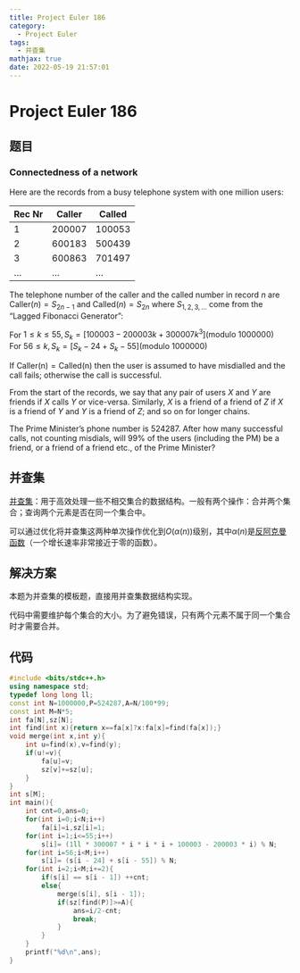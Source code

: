 ```yaml
---
title: Project Euler 186
category:
  - Project Euler
tags:
  - 并查集
mathjax: true
date: 2022-05-19 21:57:01
---
```


<escape><!-- more --></escape>

# Project Euler 186

## 题目

### Connectedness of a network

Here are the records from a busy telephone system with one million users:

|Rec Nr|Caller|Called|
|-|-|-|
|$1$|$200007$|$100053$|
|$2$|$600183$|$500439$|
|$3$|$600863$|$701497$|
|$\dots$|$\dots$|$\dots$|

The telephone number of the caller and the called number in record $n$ are $\text{Caller}(n) = S_{2n-1}$ and $\text{Called}(n) = S_{2n}$ where $S_{1,2,3,\dots}$ come from the “Lagged Fibonacci Generator”:

For $1 \le k \le 55, S_k = [100003 - 200003k + 300007 k^3] (\text{modulo\ } 1000000)$<br>
For $56 \le k, S_k = [S_k-24 + S_k-55] (\text{modulo\ } 1000000)$

If $\text{Caller(n)} = \text{Called(n)}$ then the user is assumed to have misdialled and the call fails; otherwise the call is successful.

From the start of the records, we say that any pair of users $X$ and $Y$ are friends if $X$ calls $Y$ or vice-versa. Similarly, $X$ is a friend of a friend of $Z$ if $X$ is a friend of $Y$ and $Y$ is a friend of $Z$; and so on for longer chains.

The Prime Minister’s phone number is $524287$. After how many successful calls, not counting misdials, will $99\%$ of the users (including the PM) be a friend, or a friend of a friend etc., of the Prime Minister?

## 并查集

[并查集](https://en.wikipedia.org/wiki/Disjoint-set_data_structure)：用于高效处理一些不相交集合的数据结构。一般有两个操作：合并两个集合；查询两个元素是否在同一个集合中。

可以通过优化将并查集这两种单次操作优化到$O(\alpha(n))$级别，其中$\alpha(n)$是[反阿克曼函数](https://en.wikipedia.org/wiki/Ackermann_function#Inverse)（一个增长速率非常接近于零的函数）。

## 解决方案

本题为并查集的模板题，直接用并查集数据结构实现。

代码中需要维护每个集合的大小。为了避免错误，只有两个元素不属于同一个集合时才需要合并。

## 代码

```C++
#include <bits/stdc++.h>
using namespace std;
typedef long long ll;
const int N=1000000,P=524287,A=N/100*99;
const int M=N*5;
int fa[N],sz[N];
int find(int x){return x==fa[x]?x:fa[x]=find(fa[x]);}
void merge(int x,int y){
    int u=find(x),v=find(y);
    if(u!=v){
        fa[u]=v;
        sz[v]+=sz[u];
    }
}
int s[M];
int main(){
    int cnt=0,ans=0;
    for(int i=0;i<N;i++)
        fa[i]=i,sz[i]=1;
    for(int i=1;i<=55;i++)
        s[i]= (1ll * 300007 * i * i * i + 100003 - 200003 * i) % N;
    for(int i=56;i<M;i++)
        s[i]= (s[i - 24] + s[i - 55]) % N;
    for(int i=2;i<M;i+=2){
        if(s[i] == s[i - 1]) ++cnt;
        else{
            merge(s[i], s[i - 1]);
            if(sz[find(P)]>=A){
                ans=i/2-cnt;
                break;
            }
        }
    }
    printf("%d\n",ans);
}
```
